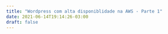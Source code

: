 ```yaml
---
title: "Wordpress com alta disponiblidade na AWS - Parte 1"
date: 2021-06-14T19:14:26-03:00
draft: false
---
```


